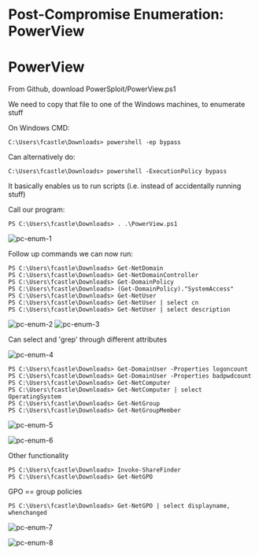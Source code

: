 # Post-Compromise Enumeration: PowerView

# PowerView

From Github, download PowerSploit/PowerView.ps1

We need to copy that file to one of the Windows machines, to enumerate stuff 


On Windows CMD:
```
C:\Users\fcastle\Downloads> powershell -ep bypass
```

Can alternatively do:
```
C:\Users\fcastle\Downloads> powershell -ExecutionPolicy bypass
```

It basically enables us to run scripts (i.e. instead of accidentally running stuff)

Call our program:
```
PS C:\Users\fcastle\Downloads> . .\PowerView.ps1
```
![pc-enum-1](https://user-images.githubusercontent.com/87711310/209447181-8318fe65-7191-4df2-a212-b8f60aa0c52b.png)

Follow up commands we can now run:
```
PS C:\Users\fcastle\Downloads> Get-NetDomain
PS C:\Users\fcastle\Downloads> Get-NetDomainController
PS C:\Users\fcastle\Downloads> Get-DomainPolicy
PS C:\Users\fcastle\Downloads> (Get-DomainPolicy)."SystemAccess"
PS C:\Users\fcastle\Downloads> Get-NetUser
PS C:\Users\fcastle\Downloads> Get-NetUser | select cn
PS C:\Users\fcastle\Downloads> Get-NetUser | select description
```

![pc-enum-2](https://user-images.githubusercontent.com/87711310/209447182-0b9f86ac-0ef8-436d-9ebc-966322c953f2.png)
![pc-enum-3](https://user-images.githubusercontent.com/87711310/209447184-fe2f8cee-af04-4095-8989-b66d3fbdcbff.png)

Can select and 'grep' through different attributes

![pc-enum-4](https://user-images.githubusercontent.com/87711310/209447185-b154b9b4-cc98-4681-9892-39b5bb1475cd.png)

```
PS C:\Users\fcastle\Downloads> Get-DomainUser -Properties logoncount
PS C:\Users\fcastle\Downloads> Get-DomainUser -Properties badpwdcount
PS C:\Users\fcastle\Downloads> Get-NetComputer
PS C:\Users\fcastle\Downloads> Get-NetComputer | select OperatingSystem
PS C:\Users\fcastle\Downloads> Get-NetGroup
PS C:\Users\fcastle\Downloads> Get-NetGroupMember
```
![pc-enum-5](https://user-images.githubusercontent.com/87711310/209447186-a3b2fa33-2edd-4afa-972b-41ce5ca0b51b.png)

![pc-enum-6](https://user-images.githubusercontent.com/87711310/209447177-e2dcccb0-7f62-49fc-8bcb-647d4412ca1e.png)


Other functionality
```
PS C:\Users\fcastle\Downloads> Invoke-ShareFinder
PS C:\Users\fcastle\Downloads> Get-NetGPO
```
GPO == group policies
```
PS C:\Users\fcastle\Downloads> Get-NetGPO | select displayname, whenchanged
```
![pc-enum-7](https://user-images.githubusercontent.com/87711310/209447179-f75478d7-d9d1-412f-9aab-f1b14d49cf34.png)

![pc-enum-8](https://user-images.githubusercontent.com/87711310/209447180-814819ae-d997-4303-a580-753f7ce793cc.png)


